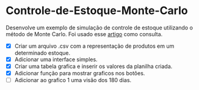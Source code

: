 # Controle-de-Estoque-Monte-Carlo
Desenvolve um exemplo de simulação de controle de estoque utilizando o método de Monte Carlo.
Foi usado esse [artigo](https://www.inovarse.org/sites/default/files/T16_171.pdf) como consulta.

- [x] Criar um arquivo .csv com a representação de produtos em um determinado estoque.
- [x] Adicionar uma interface simples.
- [x] Criar uma tabela grafica e inserir os valores da planilha criada.
- [x] Adicionar função para mostrar graficos nos botões.
- [ ] Adicionar ao grafico 1 uma visão dos 180 dias.
